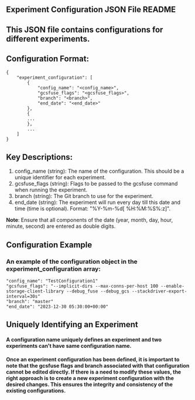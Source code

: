 ## Experiment Configuration JSON File README
## This JSON file contains configurations for different experiments.

## Configuration Format: 
```
{
    "experiment_configuration": [
        {
            "config_name": "<config_name>",
            "gcsfuse_flags": "<gcsfuse_flags>",
            "branch": "<branch>",
            "end_date": "<end_date>"
        },
        {
        ...
        },
        ...
    ]
}
```
## Key Descriptions:
1. config_name (string): The name of the configuration. This should be a unique identifier for each experiment.
2. gcsfuse_flags (string): Flags to be passed to the gcsfuse command when running the experiment.
3. branch (string): The Git branch to use for the experiment.
4. end_date (string): The experiment will run every day till this date and time (time is optional). Format: "%Y-%m-%d[ %H:%M:%S%:z]".

**Note**: Ensure that all components of the date (year, month, day, hour, minute, second) are entered as double digits.

## Configuration Example
### An example of the configuration object in the experiment_configuration array:
```
"config_name": "TestConfiguration1"
"gcsfuse_flags": "--implicit-dirs --max-conns-per-host 100 --enable-storage-client-library --debug_fuse --debug_gcs --stackdriver-export-interval=30s"
"branch": "master"
"end_date": "2023-12-30 05:30:00+00:00"
```

## Uniquely Identifying an Experiment
#### A configuration name uniquely defines an experiment and two experiments can't have same configuration name. 
#### Once an experiment configuration has been defined, it is important to note that the gcsfuse flags and branch associated with that configuration cannot be edited directly. If there is a need to modify these values, the right approach is to create a new experiment configuration with the desired changes. This ensures the integrity and consistency of the existing configurations.
